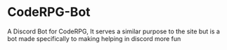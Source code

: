 # CodeRPG-Bot
A Discord Bot for CodeRPG, It serves a similar purpose to the site but is a bot made specifically to making helping in discord more fun
